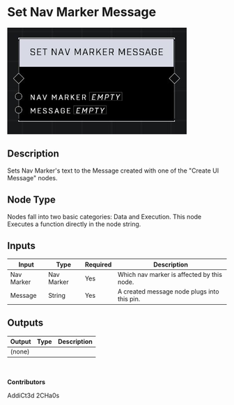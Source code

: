 # Set Nav Marker Message

![](../../../.gitbook/assets/set-nav-marker-message.JPG)
## Description
Sets Nav Marker's text to the Message created with one of the "Create UI Message" nodes.

## Node Type
Nodes fall into two basic categories: Data and Execution. This node Executes a function directly in the node string.

## Inputs
| Input | Type | Required | Description |
|------------------|------------------|----------|--------------------------------------------------------------|
| Nav Marker | Nav Marker | Yes | Which nav marker is affected by this node. |
| Message | String | Yes | A created message node plugs into this pin. |


## Outputs
| Output | Type | Description |
|------------------|------------------|--------------------------------------------------------------|
| (none) | | |

\
\
**Contributors**

AddiCt3d 2CHa0s